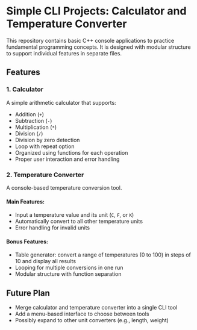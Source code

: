 # Simple CLI Projects: Calculator and Temperature Converter

This repository contains basic C++ console applications to practice fundamental programming concepts. It is designed with modular structure to support individual features in separate files.

## Features

### 1. Calculator
A simple arithmetic calculator that supports:

- Addition (`+`)
- Subtraction (`-`)
- Multiplication (`*`)
- Division (`/`)
- Division by zero detection
- Loop with repeat option
- Organized using functions for each operation
- Proper user interaction and error handling

### 2. Temperature Converter
A console-based temperature conversion tool.

#### Main Features:
- Input a temperature value and its unit (`C`, `F`, or `K`)
- Automatically convert to all other temperature units
- Error handling for invalid units

#### Bonus Features:
- Table generator: convert a range of temperatures (0 to 100) in steps of 10 and display all results
- Looping for multiple conversions in one run
- Modular structure with function separation

## Future Plan
- Merge calculator and temperature converter into a single CLI tool
- Add a menu-based interface to choose between tools
- Possibly expand to other unit converters (e.g., length, weight)
